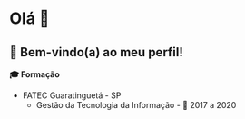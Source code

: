 <h1 align="left">
    Olá 👋
</h1>
<h2 align="left">🚀 Bem-vindo(a) ao meu perfil!</h2>

<b>🎓 Formação</b>   

   * FATEC Guaratinguetá - SP
      * Gestão da Tecnologia da Informação - 📆 2017 a 2020
     
<!--
**fragadesiree/fragadesiree** is a ✨ _special_ ✨ repository because its `README.md` (this file) appears on your GitHub profile.

Here are some ideas to get you started:

- 🔭 I’m currently working on ...
- 🌱 I’m currently learning ...
- 👯 I’m looking to collaborate on ...
- 🤔 I’m looking for help with ...
- 💬 Ask me about ...
- 📫 How to reach me: ...
- 😄 Pronouns: ...
- ⚡ Fun fact: ...
-->
